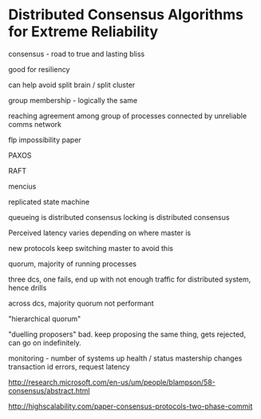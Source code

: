 # Distributed Consensus Algorithms for Extreme Reliability

consensus - road to true and lasting bliss

good for resiliency

can help avoid split brain / split cluster

group membership - logically the same

reaching agreement among group of processes connected by unreliable comms
network

flp impossibility paper

PAXOS

RAFT

mencius

replicated state machine

queueing is distributed consensus
locking is distributed consensus

Perceived latency varies depending on where master is

new protocols keep switching master to avoid this

quorum, majority of running processes

three dcs, one fails, end up with not enough traffic for distributed system,
hence drills

across dcs, majority quorum not performant

"hierarchical quorum"

"duelling proposers" bad. keep proposing the same thing, gets rejected, can go
on indefinitely.

monitoring -
number of systems up
health / status
mastership changes
transaction id
errors, request latency

http://research.microsoft.com/en-us/um/people/blampson/58-consensus/abstract.html

http://highscalability.com/paper-consensus-protocols-two-phase-commit
